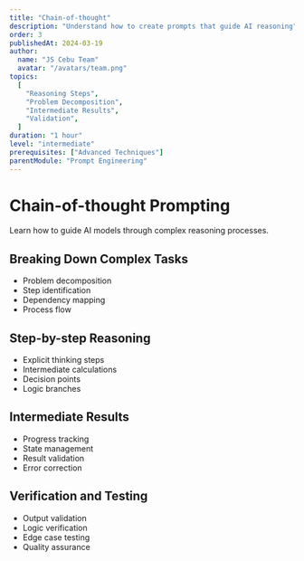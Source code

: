 ```yaml
---
title: "Chain-of-thought"
description: "Understand how to create prompts that guide AI reasoning"
order: 3
publishedAt: 2024-03-19
author:
  name: "JS Cebu Team"
  avatar: "/avatars/team.png"
topics:
  [
    "Reasoning Steps",
    "Problem Decomposition",
    "Intermediate Results",
    "Validation",
  ]
duration: "1 hour"
level: "intermediate"
prerequisites: ["Advanced Techniques"]
parentModule: "Prompt Engineering"
---
```


# Chain-of-thought Prompting

Learn how to guide AI models through complex reasoning processes.

## Breaking Down Complex Tasks

- Problem decomposition
- Step identification
- Dependency mapping
- Process flow

## Step-by-step Reasoning

- Explicit thinking steps
- Intermediate calculations
- Decision points
- Logic branches

## Intermediate Results

- Progress tracking
- State management
- Result validation
- Error correction

## Verification and Testing

- Output validation
- Logic verification
- Edge case testing
- Quality assurance
